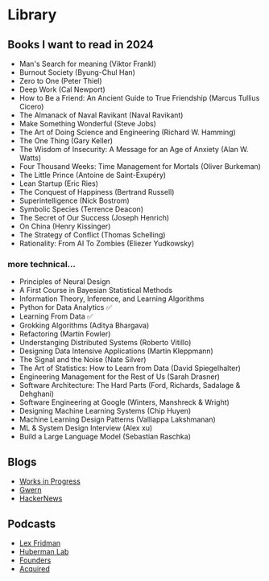 # Library

## Books I want to read in 2024

- Man's Search for meaning (Viktor Frankl)
- Burnout Society (Byung-Chul Han)
- Zero to One (Peter Thiel)
- Deep Work (Cal Newport)
- How to Be a Friend: An Ancient Guide to True Friendship (Marcus Tullius Cicero)
- The Almanack of Naval Ravikant (Naval Ravikant)
- Make Something Wonderful (Steve Jobs)
- The Art of Doing Science and Engineering (Richard W. Hamming)
- The One Thing (Gary Keller)
- The Wisdom of Insecurity: A Message for an Age of Anxiety (Alan W. Watts)
- Four Thousand Weeks: Time Management for Mortals (Oliver Burkeman)
- The Little Prince (Antoine de Saint-Exupéry)
- Lean Startup (Eric Ries)
- The Conquest of Happiness (Bertrand Russell)
- Superintelligence (Nick Bostrom)
- Symbolic Species (Terrence Deacon)
- The Secret of Our Success (Joseph Henrich)
- On China (Henry Kissinger)
- The Strategy of Conflict (Thomas Schelling)
- Rationality: From AI To Zombies (Eliezer Yudkowsky)

### more technical...

- Principles of Neural Design
- A First Course in Bayesian Statistical Methods
- Information Theory, Inference, and Learning Algorithms
- Python for Data Analytics ✅
- Learning From Data ✅
- Grokking Algorithms (Aditya Bhargava)
- Refactoring (Martin Fowler)
- Understanging Distributed Systems (Roberto Vitillo)
- Designing Data Intensive Applications (Martin Kleppmann)
- The Signal and the Noise (Nate Silver)
- The Art of Statistics: How to Learn from Data (David Spiegelhalter)
- Engineering Management for the Rest of Us (Sarah Drasner)
- Software Architecture: The Hard Parts (Ford, Richards, Sadalage & Dehghani)
- Software Engineering at Google (Winters, Manshreck & Wright)
- Designing Machine Learning Systems (Chip Huyen)
- Machine Learning Design Patterns (Valliappa Lakshmanan)
- ML & System Design Interview (Alex xu)
- Build a Large Language Model (Sebastian Raschka)

## Blogs

- [Works in Progress](https://worksinprogress.co/)
- [Gwern](https://gwern.net/)
- [HackerNews](https://news.ycombinator.com/news)

## Podcasts

- [Lex Fridman](https://open.spotify.com/show/2MAi0BvDc6GTFvKFPXnkCL)
- [Huberman Lab](https://open.spotify.com/show/79CkJF3UJTHFV8Dse3Oy0P?si=d731b750425c45e1&nd=1&dlsi=60c55eefc55c41a6)
- [Founders](https://open.spotify.com/show/7txiovdzPARhjm18NwMUYj)
- [Acquired](https://open.spotify.com/show/7Fj0XEuUQLUqoMZQdsLXqp)